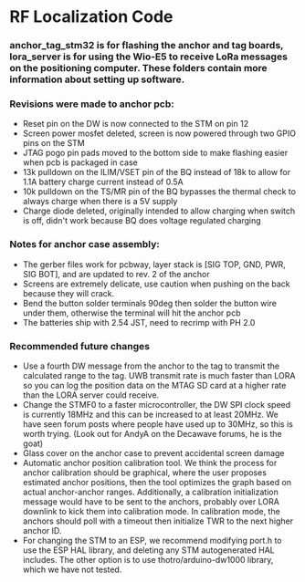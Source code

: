 # RF Localization Code

### anchor_tag_stm32 is for flashing the anchor and tag boards, lora_server is for using the Wio-E5 to receive LoRa messages on the positioning computer. These folders contain more information about setting up software.

### Revisions were made to anchor pcb:

- Reset pin on the DW is now connected to the STM on pin 12
- Screen power mosfet deleted, screen is now powered through two GPIO pins on the STM
- JTAG pogo pin pads moved to the bottom side to make flashing easier when pcb is packaged in case
- 13k pulldown on the ILIM/VSET pin of the BQ instead of 18k to allow for 1.1A battery charge current instead of 0.5A
- 10k pulldown on the TS/MR pin of the BQ bypasses the thermal check to always charge when there is a 5V supply
- Charge diode deleted, originally intended to allow charging when switch is off, didn't work because BQ does voltage regulated charging

### Notes for anchor case assembly:

- The gerber files work for pcbway, layer stack is [SIG TOP, GND, PWR, SIG BOT], and are updated to rev. 2 of the anchor
- Screens are extremely delicate, use caution when pushing on the back because they will crack.
- Bend the button solder terminals 90deg then solder the button wire under them, otherwise the terminal will hit the anchor pcb
- The batteries ship with 2.54 JST, need to recrimp with PH 2.0

### Recommended future changes

- Use a fourth DW message from the anchor to the tag to transmit the calculated range to the tag. UWB transmit rate is much faster than LORA so you can log the position data on the MTAG SD card at a higher rate than the LORA server could receive.
- Change the STMF0 to a faster microcontroller, the DW SPI clock speed is currently 18MHz and this can be increased to at least 20MHz. We have seen forum posts where people have used up to 30MHz, so this is worth trying. (Look out for AndyA on the Decawave forums, he is the goat)
- Glass cover on the anchor case to prevent accidental screen damage
- Automatic anchor position calibration tool. We think the process for anchor calibration should be graphical, where the user proposes estimated anchor positions, then the tool optimizes the graph based on actual anchor-anchor ranges. Additionally, a calibration initialization message would have to be sent to the anchors, probably over LORA downlink to kick them into calibration mode. In calibration mode, the anchors should poll with a timeout then initialize TWR to the next higher anchor ID.
- For changing the STM to an ESP, we recommend modifying port.h to use the ESP HAL library, and deleting any STM autogenerated HAL includes. The other option is to use thotro/arduino-dw1000 library, which we have not tested.
